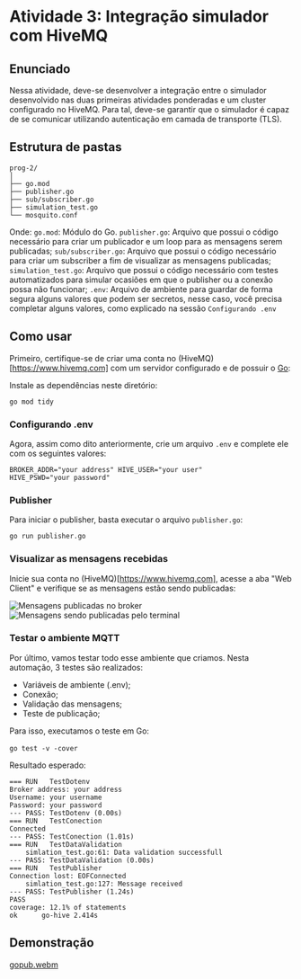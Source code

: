 # Atividade 3: Integração simulador com HiveMQ

## Enunciado

Nessa atividade, deve-se desenvolver a integração entre o simulador desenvolvido nas duas primeiras atividades ponderadas e um cluster configurado no HiveMQ. Para tal, deve-se garantir que o simulador é capaz de se comunicar utilizando autenticação em camada de transporte (TLS).

## Estrutura de pastas
<pre><code>prog-2/
│
├── go.mod
├── publisher.go
├── sub/subscriber.go
├── simulation_test.go
└── mosquito.conf</code></pre>

Onde:
```go.mod```: Módulo do Go.
```publisher.go```: Arquivo que possui o código necessário para criar um publicador e um loop para as mensagens serem publicadas;
```sub/subscriber.go```: Arquivo que possui o código necessário para criar um subscriber a fim de visualizar as mensagens publicadas;
```simulation_test.go```: Arquivo que possui o código necessário com testes automatizados para simular ocasiões em que o publisher ou a conexão possa não funcionar;
```.env```: Arquivo de ambiente para guardar de forma segura alguns valores que podem ser secretos, nesse caso, você precisa completar alguns valores, como explicado na sessão ```Configurando .env```

## Como usar

Primeiro, certifique-se de criar uma conta no (HiveMQ)[https://www.hivemq.com] com um servidor configurado e de possuir o [Go](https://go.dev/dl/):

Instale as dependências neste diretório:
<pre><code>go mod tidy</code></pre>

### Configurando .env

Agora, assim como dito anteriormente, crie um arquivo ```.env``` e complete ele com os seguintes valores:
<code><pre>BROKER_ADDR="your address"
HIVE_USER="your user"
HIVE_PSWD="your password"</pre></code>


### Publisher
Para iniciar o publisher, basta executar o arquivo ```publisher.go```:
<pre><code>go run publisher.go</code></pre>

### Visualizar as mensagens recebidas
Inicie sua conta no (HiveMQ)[https://www.hivemq.com], acesse a aba "Web Client" e verifique se as mensagens estão sendo publicadas:

![Mensagens publicadas no broker](images/broker.png)
![Mensagens sendo publicadas pelo terminal](images/publishing.png)

### Testar o ambiente MQTT

Por último, vamos testar todo esse ambiente que criamos. Nesta automação, 3 testes são realizados:

- Variáveis de ambiente (.env);
- Conexão;
- Validação das mensagens;
- Teste de publicação;

Para isso, executamos o teste em Go:
<pre><code>go test -v -cover</code> </pre>

Resultado esperado:
<pre><code>=== RUN   TestDotenv
Broker address: your address
Username: your username
Password: your password
--- PASS: TestDotenv (0.00s)
=== RUN   TestConection
Connected
--- PASS: TestConection (1.01s)
=== RUN   TestDataValidation
    simlation_test.go:61: Data validation successfull
--- PASS: TestDataValidation (0.00s)
=== RUN   TestPublisher
Connection lost: EOFConnected
    simlation_test.go:127: Message received
--- PASS: TestPublisher (1.24s)
PASS
coverage: 12.1% of statements
ok      go-hive 2.414s</code></pre>

## Demonstração
[gopub.webm](https://github.com/Lukovsk/Inteli-Modulo-9/assets/99260684/03da17b9-8a6c-4e89-95f1-f55d45935088)
